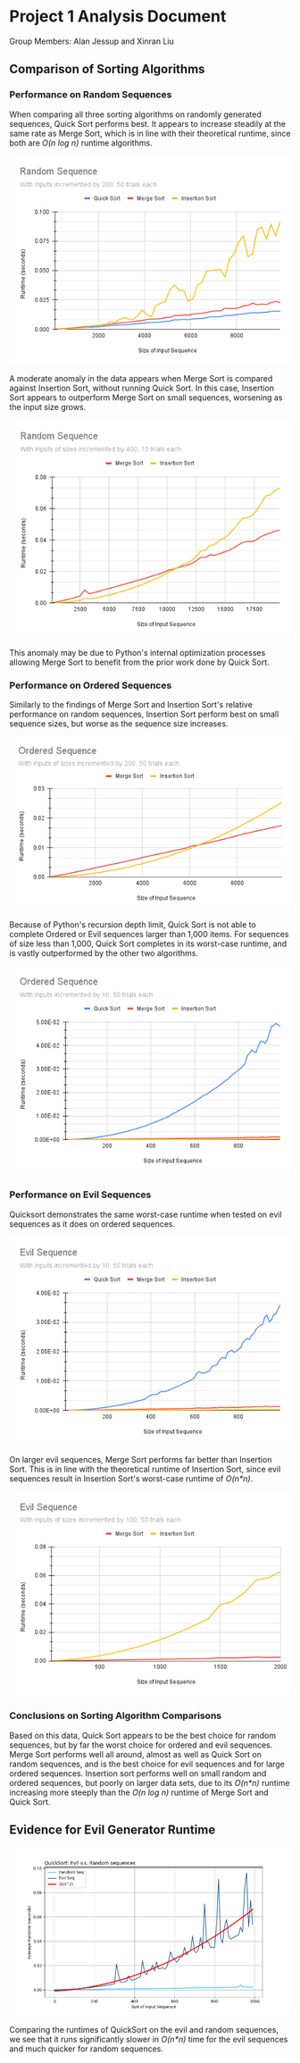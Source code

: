 # Project 1 Analysis Document

Group Members: Alan Jessup and Xinran Liu

## Comparison of Sorting Algorithms

### Performance on Random Sequences

When comparing all three sorting algorithms on randomly generated sequences, Quick Sort performs best. It appears to increase steadily at the same rate as Merge Sort, which is in line with their theoretical runtime, since both are _O(n log n)_ runtime algorithms.

![Fig 1. Graph of all algorithms' performance sorting randomly generated sequences](https://github.com/alanrjes/cs382-project1/blob/master/graphs/fig1.png)

A moderate anomaly in the data appears when Merge Sort is compared against Insertion Sort, without running Quick Sort. In this case, Insertion Sort appears to outperform Merge Sort on small sequences, worsening as the input size grows.

![Fig 2. Graph comparing Merge Sort and Insertion Sort's performance sorting randomly generated sequences](https://github.com/alanrjes/cs382-project1/blob/master/graphs/fig2.png)

This anomaly may be due to Python's internal optimization processes allowing Merge Sort to benefit from the prior work done by Quick Sort.

### Performance on Ordered Sequences

Similarly to the findings of Merge Sort and Insertion Sort's relative performance on random sequences, Insertion Sort perform best on small sequence sizes, but worse as the sequence size increases.

![Fig 3. Graph comparing Merge Sort and Insertion Sort's performance sorting ordered sequences](https://github.com/alanrjes/cs382-project1/blob/master/graphs/fig3.png)

Because of Python's recursion depth limit, Quick Sort is not able to complete Ordered or Evil sequences larger than 1,000 items. For sequences of size less than 1,000, Quick Sort completes in its worst-case runtime, and is vastly outperformed by the other two algorithms.

![Fig 4. Graph comparing Quicksort's performance sorting ordered sequences of a limited size](https://github.com/alanrjes/cs382-project1/blob/master/graphs/fig4.png)

### Performance on Evil Sequences

Quicksort demonstrates the same worst-case runtime when tested on evil sequences as it does on ordered sequences.

![Fig 5. Graph of all algorithms' performance sorting evil sequences of a limited size](https://github.com/alanrjes/cs382-project1/blob/master/graphs/fig5.png)

On larger evil sequences, Merge Sort performs far better than Insertion Sort. This is in line with the theoretical runtime of Insertion Sort, since evil sequences result in Insertion Sort's worst-case runtime of _O(n\*n)_.

![Fig 6. Graph comparing Merge Sort and Insertion Sort's performance sorting evil sequences](https://github.com/alanrjes/cs382-project1/blob/master/graphs/fig6.png)

### Conclusions on Sorting Algorithm Comparisons

Based on this data, Quick Sort appears to be the best choice for random sequences, but by far the worst choice for ordered and evil sequences. Merge Sort performs well all around, almost as well as Quick Sort on random sequences, and is the best choice for evil sequences and for large ordered sequences. Insertion sort performs well on small random and ordered sequences, but poorly on larger data sets, due to its _O(n\*n)_ runtime increasing more steeply than the _O(n log n)_ runtime of Merge Sort and Quick Sort.

## Evidence for Evil Generator Runtime

![Fig 7. Graph comparing Quick Sort's performance on Evil and Random Sequences](https://github.com/alanrjes/cs382-project1/blob/master/graphs/fig7.png)

Comparing the runtimes of QuickSort on the evil and random sequences, we see that it runs significantly slower in _O(n\*n)_ time for the evil sequences and much quicker for random sequences. 
